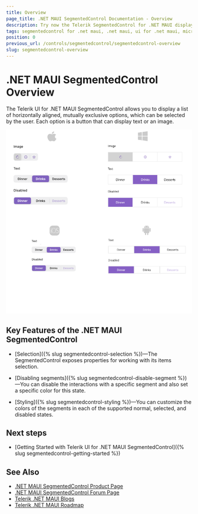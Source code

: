 ```yaml
---
title: Overview
page_title: .NET MAUI SegmentedControl Documentation - Overview
description: Try now the Telerik SegmentedControl for .NET MAUI displaying a list of horizontally aligned, mutually exclusive button options, which can be selected by the user.
tags: segmentedcontrol for .net maui, .net maui, ui for .net maui, microsoft .net maui
position: 0
previous_url: /controls/segmentedcontrol/segmentedcontrol-overview
slug: segmentedcontrol-overview
---
```


# .NET MAUI SegmentedControl Overview

The Telerik UI for .NET MAUI SegmentedControl allows you to display a list of horizontally aligned, mutually exclusive options, which can be selected by the user. Each option is a button that can display text or an image.

![.NET MAUI SegmentedControl Overview](images/segmentcontrol-overview.png)

## Key Features of the .NET MAUI SegmentedControl

* [Selection]({% slug segmentedcontrol-selection %})&mdash;The SegmentedControl exposes properties for working with its items selection.

* [Disabling segments]({% slug segmentedcontrol-disable-segment %})&mdash;You can disable the interactions with a specific segment and also set a specific color for this state.

* [Styling]({% slug segmentedcontrol-styling %})&mdash;You can customize the colors of the segments in each of the supported normal, selected, and disabled states.

## Next steps

- [Getting Started with Telerik UI for .NET MAUI SegmentedControl]({% slug segmentedcontrol-getting-started %})

## See Also

- [.NET MAUI SegmentedControl Product Page](https://www.telerik.com/maui-ui/segmented-control)
- [.NET MAUI SegmentedControl Forum Page](https://www.telerik.com/forums/maui?tagId=1785)
- [Telerik .NET MAUI Blogs](https://www.telerik.com/blogs/mobile-net-maui)
- [Telerik .NET MAUI Roadmap](https://www.telerik.com/support/whats-new/maui-ui/roadmap)
